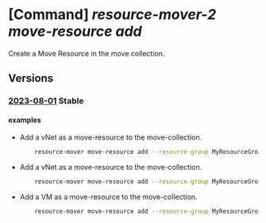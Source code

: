 # [Command] _resource-mover-2 move-resource add_

Create a Move Resource in the move collection.

## Versions

### [2023-08-01](/Resources/mgmt-plane/L3N1YnNjcmlwdGlvbnMve30vcmVzb3VyY2Vncm91cHMve30vcHJvdmlkZXJzL21pY3Jvc29mdC5taWdyYXRlL21vdmVjb2xsZWN0aW9ucy97fS9tb3ZlcmVzb3VyY2VzL3t9/2023-08-01.xml) **Stable**

<!-- mgmt-plane /subscriptions/{}/resourcegroups/{}/providers/microsoft.migrate/movecollections/{}/moveresources/{} 2023-08-01 -->

#### examples

- Add a vNet as a move-resource to the move-collection.
    ```bash
        resource-mover move-resource add --resource-group MyResourceGroup --move-collection-name MyMoveCollection --name MoveResourceName --source-id "/subscriptions/subID/resourceGroups/myRG/providers/Microsoft.Network/virtualNetworks/MyVNet" --resource-settings '{ "resourceType": "Microsoft.Network/virtualNetworks", "targetResourceName": "MyVNet-target" }'
    ```

- Add a vNet as a move-resource to the move-collection.
    ```bash
        resource-mover move-resource add --resource-group MyResourceGroup --move-collection-name MyMoveCollection --name MoveResourceName --source-id "/subscriptions/subID/resourceGroups/myRG/providers/Microsoft.Network/virtualNetworks/MyVNet" --resource-settings @resource-settings.json
    ```

- Add a VM as a move-resource to the move-collection.
    ```bash
        resource-mover move-resource add --resource-group MyResourceGroup --move-collection-name MyMoveCollection --name MoveResourceName --source-id "/subscriptions/subID/resourceGroups/eastusRG/providers/Microsoft.Compute/virtualMachines/MyVM" --depends-on-overrides id="/subscriptions/subID/resourceGroups/eastusRG/providers/Microsoft.Network/networkInterfaces/MyNIC" target-id="/subscriptions/subID/resourceGroups/westusRG/providers/Microsoft.Network/networkInterfaces/MyNIC" --resource-settings '{ "resourceType": "Microsoft.Compute/virtualMachines", "targetAvailabilitySetId": "/subscriptions/subID/resourceGroups/eastusRG/providers/Microsoft.Compute/availabilitySets/MyAVSet", "targetAvailabilityZone": "2", "targetResourceName": "MyVM-target", "targetVmSize": null, "userManagedIdentities": [/subscriptions/subid/resourceGroups/eastusRG/providers/Microsoft.ManagedIdentity/userAssignedIdentities/umi1] }'
    ```
